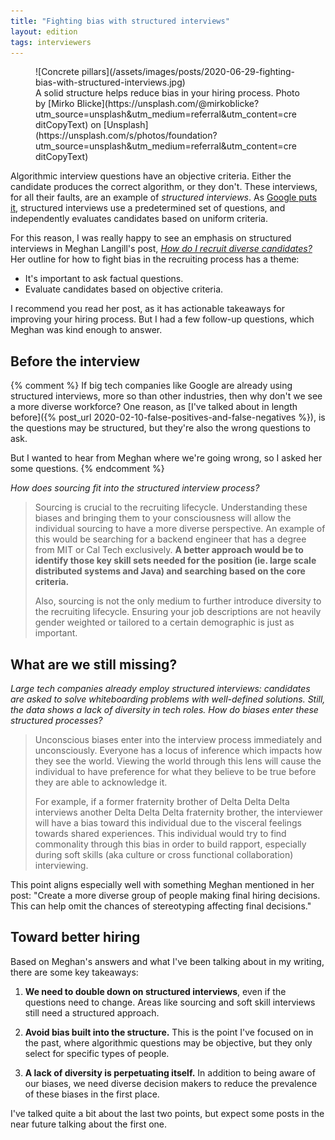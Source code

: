 ```yaml
---
title: "Fighting bias with structured interviews"
layout: edition
tags: interviewers
---
```


<figure id="cover-img" markdown="1">
![Concrete pillars](/assets/images/posts/2020-06-29-fighting-bias-with-structured-interviews.jpg)
<figcaption markdown="1">A solid structure helps reduce bias in your hiring process. Photo by [Mirko Blicke](https://unsplash.com/@mirkoblicke?utm_source=unsplash&utm_medium=referral&utm_content=creditCopyText) on [Unsplash](https://unsplash.com/s/photos/foundation?utm_source=unsplash&utm_medium=referral&utm_content=creditCopyText)
</figcaption>
</figure>

Algorithmic interview questions have an objective criteria. Either the candidate produces the correct algorithm, or they don't. These interviews, for all their faults, are an example of _structured interviews_. As [Google puts it](https://hire.google.com/articles/structured-interview/), structured interviews use a predetermined set of questions, and independently evaluates candidates based on uniform criteria.

For this reason, I was really happy to see an emphasis on structured interviews in Meghan Langill's post, [_How do I recruit diverse candidates?_](https://www.linkedin.com/pulse/how-do-i-recruit-diverse-candidates-meghan-langill-she-her-/?trackingId=LXQvWIURhMaJXYDYZ8FwxA%3D%3D) Her outline for how to fight bias in the recruiting process has a theme:

- It's important to ask factual questions.
- Evaluate candidates based on objective criteria.

I recommend you read her post, as it has actionable takeaways for improving your hiring process. But I had a few follow-up questions, which Meghan was kind enough to answer.

## Before the interview

{% comment %}
If big tech companies like Google are already using structured interviews, more so than other industries, then why don't we see a more diverse workforce? One reason, as [I've talked about in length before]({% post_url 2020-02-10-false-positives-and-false-negatives %}), is the questions may be structured, but they're also the wrong questions to ask.

But I wanted to hear from Meghan where we're going wrong, so I asked her some questions.
{% endcomment %}

_How does sourcing fit into the structured interview process?_

> Sourcing is crucial to the recruiting lifecycle. Understanding these biases and bringing them to your consciousness will allow the individual sourcing to have a more diverse perspective. An example of this would be searching for a backend engineer that has a degree from MIT or Cal Tech exclusively. **A better approach would be to identify those key skill sets needed for the position (ie. large scale distributed systems and Java) and searching based on the core criteria.**
>
> Also, sourcing is not the only medium to further introduce diversity to the recruiting lifecycle. Ensuring your job descriptions are not heavily gender weighted or tailored to a certain demographic is just as important.

## What are we still missing?

_Large tech companies already employ structured interviews: candidates are asked to solve whiteboarding problems with well-defined solutions. Still, the data shows a lack of diversity in tech roles. How do biases enter these structured processes?_

> Unconscious biases enter into the interview process immediately and unconsciously. Everyone has a locus of inference which impacts how they see the world. Viewing the world through this lens will cause the individual to have preference for what they believe to be true before they are able to acknowledge it.
>
> For example, if a former fraternity brother of Delta Delta Delta interviews another Delta Delta Delta fraternity brother, the interviewer will have a bias toward this individual due to the visceral feelings towards shared experiences. This individual would try to find commonality through this bias in order to build rapport, especially during soft skills (aka culture or cross functional collaboration) interviewing.

This point aligns especially well with something Meghan mentioned in her post: "Create a more diverse group of people making final hiring decisions. This can help omit the chances of stereotyping affecting final decisions."

## Toward better hiring

Based on Meghan's answers and what I've been talking about in my writing, there are some key takeaways:

1. **We need to double down on structured interviews**, even if the questions need to change. Areas like sourcing and soft skill interviews still need a structured approach.

1. **Avoid bias built into the structure.** This is the point I've focused on in the past, where algorithmic questions may be objective, but they only select for specific types of people.

1. **A lack of diversity is perpetuating itself.** In addition to being aware of our biases, we need diverse decision makers to reduce the prevalence of these biases in the first place.

I've talked quite a bit about the last two points, but expect some posts in the near future talking about the first one.
